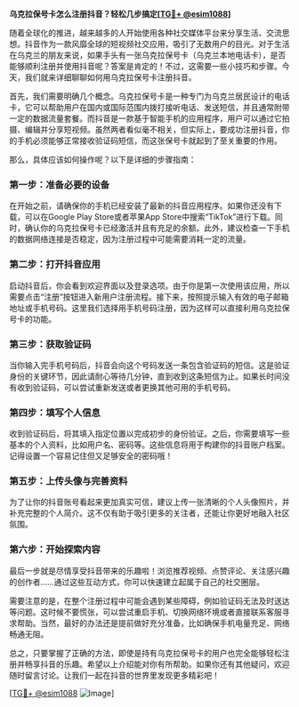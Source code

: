 **乌克拉保号卡怎么注册抖音？轻松几步搞定[[TG💪+ @esim1088](https://t.me/s/esim1088)]**

随着全球化的推进，越来越多的人开始使用各种社交媒体平台来分享生活、交流思想。抖音作为一款风靡全球的短视频社交应用，吸引了无数用户的目光。对于生活在乌克兰的朋友来说，如果手头有一张乌克拉保号卡（乌克兰本地电话卡），是否能够顺利注册并使用抖音呢？答案是肯定的！不过，这需要一些小技巧和步骤。今天，我们就来详细聊聊如何用乌克拉保号卡注册抖音。

首先，我们需要明确几个概念。乌克拉保号卡是一种专门为乌克兰居民设计的电话卡，它可以帮助用户在国内或国际范围内拨打接听电话、发送短信，并且通常附带一定的数据流量套餐。而抖音是一款基于智能手机的应用程序，用户可以通过它拍摄、编辑并分享短视频。虽然两者看似毫不相关，但实际上，要成功注册抖音，你的手机必须能够正常接收验证码短信，而这张保号卡就起到了至关重要的作用。

那么，具体应该如何操作呢？以下是详细的步骤指南：

### 第一步：准备必要的设备

在开始之前，请确保你的手机已经安装了最新的抖音应用程序。如果你还没有下载，可以在Google Play Store或者苹果App Store中搜索“TikTok”进行下载。同时，确认你的乌克拉保号卡已经激活并且有充足的余额。此外，建议检查一下手机的数据网络连接是否稳定，因为注册过程中可能需要消耗一定的流量。

### 第二步：打开抖音应用

启动抖音后，你会看到欢迎界面以及登录选项。由于你是第一次使用该应用，所以需要点击“注册”按钮进入新用户注册流程。接下来，按照提示输入有效的电子邮箱地址或手机号码。这里我们选择用手机号码注册，因为这样可以直接利用乌克拉保号卡的功能。

### 第三步：获取验证码

当你输入完手机号码后，抖音会向这个号码发送一条包含验证码的短信。这是验证身份的关键环节，因此请耐心等待几分钟，直到收到这条短信为止。如果长时间没有收到验证码，可以尝试重新发送或者更换其他可用的手机号码。

### 第四步：填写个人信息

收到验证码后，将其填入指定位置以完成初步的身份验证。之后，你需要填写一些基本的个人资料，比如用户名、密码等。这些信息将用于构建你的抖音账户档案。记得设置一个容易记住但又足够安全的密码哦！

### 第五步：上传头像与完善资料

为了让你的抖音账号看起来更加真实可信，建议上传一张清晰的个人头像照片，并补充完整的个人简介。这不仅有助于吸引更多的关注者，还能让你更好地融入社区氛围。

### 第六步：开始探索内容

最后一步就是尽情享受抖音带来的乐趣啦！浏览推荐视频、点赞评论、关注感兴趣的创作者……通过这些互动方式，你可以快速建立起属于自己的社交圈层。

需要注意的是，在整个注册过程中可能会遇到某些障碍，例如验证码无法及时送达等问题。这时候不要慌张，可以尝试重启手机、切换网络环境或者直接联系客服寻求帮助。当然，最好的办法还是提前做好充分准备，比如确保手机电量充足、网络畅通无阻。

总之，只要掌握了正确的方法，即使是持有乌克拉保号卡的用户也完全能够轻松注册并畅享抖音的乐趣。希望以上介绍能对你有所帮助。如果你还有其他疑问，欢迎随时留言讨论。让我们一起在抖音的世界里发现更多精彩吧！

[[TG💪+ @esim1088](https://t.me/s/esim1088) ![Image](https://i.postimg.cc/4NQfJmqS/Snipaste-2025-05-13-00-14-12.png)]